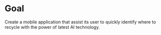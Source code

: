 # Goal
Create a mobile application that assist its user to quickly identify where to recycle with the power of latest AI technology.

